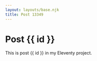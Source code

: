 ```yaml
---
layout: layouts/base.njk
title: Post 13349
---
```


# Post {{ id }}

This is post {{ id }} in my Eleventy project.
